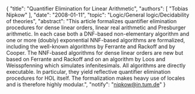 {
    "title": "Quantifier Elimination for Linear Arithmetic",
    "authors": [
        "Tobias Nipkow"
    ],
    "date": "2008-01-11",
    "topic": "Logic/General logic/Decidability of theories",
    "abstract": "This article formalizes quantifier elimination procedures for dense linear orders, linear real arithmetic and Presburger arithmetic. In each case both a DNF-based non-elementary algorithm and one or more (doubly) exponential NNF-based algorithms are formalized, including the well-known algorithms by Ferrante and Rackoff and by Cooper. The NNF-based algorithms for dense linear orders are new but based on Ferrante and Rackoff and on an algorithm by Loos and Weisspfenning which simulates infenitesimals. All algorithms are directly executable. In particular, they yield reflective quantifier elimination procedures for HOL itself. The formalization makes heavy use of locales and is therefore highly modular.",
    "notify": "nipkow@in.tum.de"
}